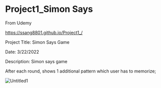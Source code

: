 # Project1_Simon Says
From Udemy

https://ssang8801.github.io/Project1_/

Project Title: Simon Says Game

Date: 3/22/2022

Description: Simon says game

After each round, shows 1 additional pattern which user has to memorize;


![Untitled1](https://user-images.githubusercontent.com/26184262/159715255-10c33238-d996-41c7-ad62-9ee9ee104301.png)
